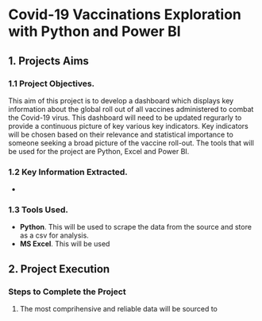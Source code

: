 # Covid-19 Vaccinations Exploration with Python and Power BI 

## 1. Projects Aims
### 1.1 Project Objectives.
This aim of this project is to develop a dashboard which displays key information about the global roll out of all vaccines administered to combat the Covid-19 virus. This dashboard will need to be updated regurarly to provide a continuous picture of key various key indicators. Key indicators will be chosen based on their relevance and statistical importance to someone seeking a broad picture of the vaccine roll-out. The tools that will be used for the project are Python, Excel and Power BI. 

### 1.2 Key Information Extracted. 
* 

### 1.3 Tools Used.
* **Python**. This will be used to scrape the data from the source and store as a csv for analysis. 
* **MS Excel**. This will be used

## 2. Project Execution
### Steps to Complete the Project
1. The most comprihensive and reliable data will be sourced to 
